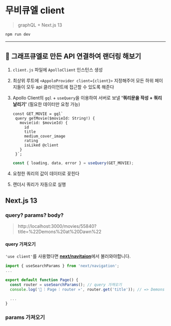 # 무비큐엘 client

> graphQL + Next.js 13

```bash
npm run dev
```

---

## 🥸 그래프큐엘로 만든 API 연결하여 랜더링 해보기

1. `client.js` 파일에 `ApolloClient` 인스턴스 생성
2. 최상위 루트에 `<AppoloProvider client={client}>` 지정해주어 모든 하위 페이지들이 모두 api 클라이언트에 접근할 수 있도록 해준다
3. Apollo Client의 `gql` + `useQuery`을 이용하여 서버로 보낼 **'쿼리문을 작성 + 쿼리날리기'** (필요한 데이터만 요청 가능)

   ```gql
   const GET_MOVIE = gql`
    query getMovie($movieId: String!) {
      movie(id: $movieId) {
        id
        title
        medium_cover_image
        rating
        isLiked @client
      }
    }`;
   ```

   ```jsx
   const { loading, data, error } = useQuery(GET_MOVIE);
   ```

4. 요청한 쿼리의 값이 데이터로 꽂힌다
5. 랜더시 쿼리가 자동으로 실행

## Next.js 13

### query? params? body?
> http://localhost:3000/movies/55840?title=%22Demons%20at%20Dawn%22

#### query 가져오기

`'use client'`를 사용했다면 <u>**next/navitaion**</u>에서 불러와야합니다.

```jsx
import { useSearchParams } from 'next/navigation';
...

export default function Page() {
  const router = useSearchParams(); // query 가져오기
  console.log('🍄 ⁝ Page ⁝ router »', router.get('title')); // => Demons at Dawn

  ...
}

```

### params 가져오기